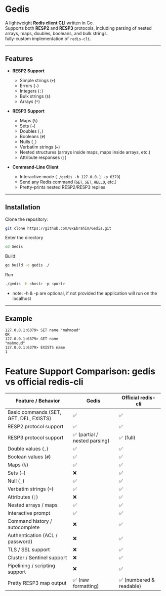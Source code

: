 # Gedis

A lightweight **Redis client CLI** written in Go.  
Supports both **RESP2** and **RESP3** protocols, including parsing of nested arrays, maps, doubles, booleans, and bulk strings.  
fully-custom implementation of `redis-cli`.

---

## Features

- **RESP2 Support**
  - Simple strings (`+`)
  - Errors (`-`)
  - Integers (`:`)
  - Bulk strings (`$`)
  - Arrays (`*`)

- **RESP3 Support**
  - Maps (`%`)
  - Sets (`~`)
  - Doubles (`,`)
  - Booleans (`#`)
  - Nulls (`_`)
  - Verbatim strings (`=`)
  - Nested structures (arrays inside maps, maps inside arrays, etc.)
  - Attribute responses (`|`)

- **Command-Line Client**
  - Interactive mode (`./gedis -h 127.0.0.1 -p 6379`)
  - Send any Redis command (`GET`, `SET`, `HELLO`, etc.)
  - Pretty-prints nested RESP2/RESP3 replies

---

## Installation

Clone the repository:

```bash
git clone https://github.com/0xEbrahim/Gedis.git
```
Enter the directory
```bash
cd Gedis
```
Build
```bash
go build -o gedis ./
```
Run
```bash
./gedis -h <host> -p <port>
```
 - note: -h & -p are optional, if not provided the application will run on the localhost

---
## Example
```
127.0.0.1:6379> SET name "mahmoud"
OK
127.0.0.1:6379> GET name
"mahmoud"
127.0.0.1:6379> EXISTS name
1
```

# Feature Support Comparison: gedis vs official redis-cli

| Feature / Behavior                     | Gedis | Official redis-cli |
|---------------------------------------|---------------------------|------------------|
| Basic commands (SET, GET, DEL, EXISTS)| ✅                        | ✅               |
| RESP2 protocol support                 | ✅                        | ✅               |
| RESP3 protocol support                 | ✅ (partial / nested parsing) | ✅ (full)        |
| Double values (`,`)                    | ✅                        | ✅               |
| Boolean values (`#`)                   | ✅                        | ✅               |
| Maps (`%`)                             | ✅                        | ✅               |
| Sets (`~`)                             | ❌                        | ✅               |
| Null (`_`)                             | ✅                        | ✅               |
| Verbatim strings (`=`)                 | ✅                        | ✅               |
| Attributes (`\|`)                        | ❌                        | ✅               |
| Nested arrays / maps                    | ✅                        | ✅               |
| Interactive prompt                      | ✅                        | ✅               |
| Command history / autocomplete          | ❌                        | ✅               |
| Authentication (ACL / password)        | ❌                        | ✅               |
| TLS / SSL support                        | ❌                        | ✅               |
| Cluster / Sentinel support              | ❌                        | ✅               |
| Pipelining / scripting support          | ❌                        | ✅               |
| Pretty RESP3 map output                 | ✅ (raw formatting)       | ✅ (numbered & readable) |

